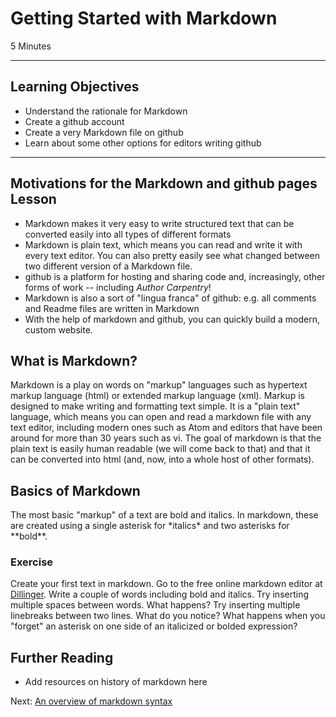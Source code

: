 #  Getting Started with Markdown
5 Minutes

-------------------------

## Learning Objectives

* Understand the rationale for Markdown
* Create a github account
* Create a very Markdown file on github
* Learn about some other options for editors writing github

----------------------------------------------------

## Motivations for the Markdown and github pages Lesson
* Markdown makes it very easy to write structured text that can be converted easily into all types of different formats
* Markdown is plain text, which means you can read and write it with every text editor. You can also pretty easily see what changed between two different version of a Markdown file.
* github is a platform for hosting and sharing code and, increasingly, other forms of work -- including *Author Carpentry*!
* Markdown is also a sort of "lingua franca" of github: e.g. all comments and Readme files are written in Markdown
* With the help of markdown and github, you can quickly build a modern, custom website.


## What is Markdown?
Markdown is a play on words on "markup" languages such as hypertext markup language (html) or extended markup language (xml). Markup is designed to make writing and formatting text simple. It is a "plain text" language, which means you can open and read a markdown file with any text editor, including modern ones such as Atom and editors that have been around for more than 30 years such as vi. The goal of markdown is that the plain text is easily human readable (we will come back to that) and that it can be converted into html (and, now, into a whole host of other formats).

## Basics of Markdown

The most basic "markup" of a text are bold and italics. In markdown, these are created using a single asterisk for \*italics\*  and two asterisks for \*\*bold\*\*.

### Exercise

Create your first text in markdown. Go to the free online markdown editor at [Dillinger](http://dillinger.io/). Write a couple of words including bold and italics. Try inserting multiple spaces between words. What happens? Try inserting multiple linebreaks between two lines. What do you notice?
What happens when you "forget" an asterisk on one side of an italicized or bolded expression?


## Further Reading
- Add resources on history of markdown here



Next: [An overview of markdown syntax](01-markdown-syntax.html)
